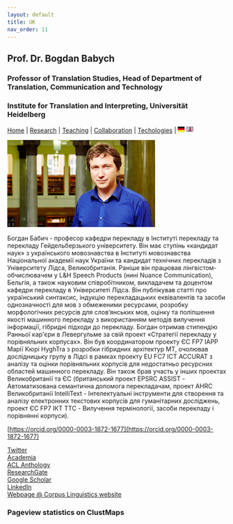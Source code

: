 ```yaml
---
layout: default
title: UK
nav_order: 11
---
```


## Prof. Dr. Bogdan Babych
### Professor of Translation Studies, Head of Department of Translation, Communication and Technology
### Institute for Translation and Interpreting, Universität Heidelberg

[Home](index.md) | [Research](research.md) | [Teaching](teaching.md) | [Collaboration](collaboration.md) | [Techologies](techlabs.md) | [![Image](/assets/img/flagDE2.png)](https://bogdanbabych.github.io/de/de.html) [![Image](/assets/img/flagUSUK.png)](https://bogdanbabych.github.io/)

![Image](/assets/img/Bogdan_Babych.jpg)

Богдан Бабич - професор кафедри перекладу в Інституті перекладу та перекладу Гейдельберзького університету. Він має ступінь «кандидат наук» з українського мовознавства в Інституті мовознавства Національної академії наук України та кандидат технічних перекладів з Університету Лідса, Великобританія. Раніше він працював лінгвістом-обчислювачем у L&H Speech Products (нині Nuance Communication), Бельгія, а також науковим співробітником, викладачем та доцентом кафедри перекладу в Університеті Лідса. Він публікував статті про український синтаксис, індукцію перекладацьких еквівалентів та засоби однозначності для мов з обмеженими ресурсами, розробку морфологічних ресурсів для слов’янських мов, оцінку та поліпшення якості машинного перекладу з використанням методів вилучення інформації, гібридні підходи до перекладу. Богдан отримав стипендію Ранньої кар'єри в Левергульме за свій проект «Стратегії перекладу у порівняльних корпусах». Він був координатором проекту ЄС FP7 IAPP Марії Кюрі HyghTra з розробки гібридних архітектур МТ, очолював дослідницьку групу в Лідсі в рамках проекту EU FC7 ICT ACCURAT з аналізу та оцінки порівняльних корпусів для недостатньо ресурсних областей машинного перекладу. Він також брав участь у інших проектах Великобританії та ЄС (британський проект EPSRC ASSIST - Автоматизована семантична допомога перекладачам, проект AHRC Великобританії IntelliText - Інтелектуальні інструменти для створення та аналізу електронних текстових корпусів для гуманітарних досліджень, проект ЄС FP7 ІКТ TTC - Вилучення термінології, засоби перекладу і порівнянні корпуси).


[https://orcid.org/0000-0003-1872-1677](https://orcid.org/0000-0003-1872-1677)

[Twitter](https://twitter.com/b_babych)  
[Academia](https://uni-heidelberg.academia.edu/BogdanBabych)  
[ACL Anthology](https://www.aclweb.org/anthology/people/b/bogdan-babych/)  
[ResearchGate](https://www.researchgate.net/profile/Bogdan_Babych)  
[Google Scholar](https://scholar.google.co.uk/citations?user=tCCIynYAAAAJ&hl=en)  
[LinkedIn](https://www.linkedin.com/in/bogdan-babych-767a9219/)  
[Webpage @ Corpus Linguistics website](http://corpus.leeds.ac.uk/bogdan/)


### Pageview statistics on ClustMaps

<script type="text/javascript" id="clustrmaps" src="//clustrmaps.com/map_v2.js?d=Y5Mn8ovEJ_-bNgGiMjV25n6CqBSHuX9xk8NbHaTTPCw&cl=ffffff&w=a">
</script>
